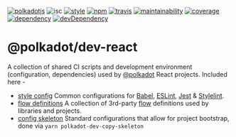 [![polkadotjs](https://img.shields.io/badge/polkadot-js-orange.svg?style=flat-square)](https://polkadot.js.org)
![isc](https://img.shields.io/badge/license-ISC-lightgrey.svg?style=flat-square)
[![style](https://img.shields.io/badge/code%20style-semistandard-lightgrey.svg?style=flat-square)](https://github.com/Flet/semistandard)
[![npm](https://img.shields.io/npm/v/@polkadot/dev.svg?style=flat-square)](https://www.npmjs.com/package/@polkadot/dev)
[![travis](https://img.shields.io/travis/polkadot-js/dev.svg?style=flat-square)](https://travis-ci.org/polkadot-js/dev)
[![maintainability](https://img.shields.io/codeclimate/maintainability/polkadot-js/dev.svg?style=flat-square)](https://codeclimate.com/github/polkadot-js/dev/maintainability)
[![coverage](https://img.shields.io/coveralls/polkadot-js/dev.svg?style=flat-square)](https://coveralls.io/github/polkadot-js/dev?branch=master)
[![dependency](https://david-dm.org/polkadot-js/dev.svg?style=flat-square&path=packages/dev-react)](https://david-dm.org/polkadot-js/dev?path=packages/dev-react)
[![devDependency](https://david-dm.org/polkadot-js/dev/dev-status.svg?style=flat-square&path=packages/dev-react)](https://david-dm.org/polkadot-js/dev?path=packages/dev-react#info=devDependencies)

# @polkadot/dev-react

A collection of shared CI scripts and development environment (configuration, dependencies) used by [@polkadot](https://polkadot.js.org) React projects. Included here -

- [style config](config/) Common configurations for [Babel](https://babeljs.io/), [ESLint](https://eslint.org/), [Jest](https://facebook.github.io/jest/) & [Stylelint](https://stylelint.io/).
- [flow definitions](flow-typed/) A collection of 3rd-party [flow](https://flow.org/) definitions used by libraries and projects.
- [config skeleton](skeleton/) Standard configurations that allow for project bootstrap, done via `yarn polkadot-dev-copy-skeleton`
